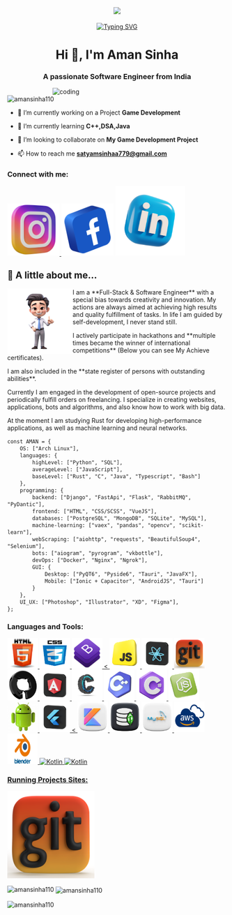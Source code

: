 <div align="center">
    <img src="https://github.com/Amansinha110/Amansinha110/blob/master/profile2.jpg">    
    <br/>
    <br/>
    <a href="https://git.io/typing-svg"><img src="https://readme-typing-svg.demolab.com?font=Itim&size=40&duration=2000&pause=3000&color=E0DFF1&center=true&repeat=false&width=700&height=60&lines=Greetings%2C+wonder!+I'm+AMANSINHA!" alt="Typing SVG" /></a>
</div>
<h1 align="center">Hi 👋, I'm Aman Sinha</h1>
<h3 align="center">A passionate Software Engineer from India</h3>

<img align="right" alt="coding" width="400" src="https://cdn.dribbble.com/users/2131993/screenshots/4948736/thoughtworks-gif_dribbble.gif">

<p align="left"> <img src="https://komarev.com/ghpvc/?username=amansinha110&label=Profile%20views&color=0e75b6&style=flat" alt="amansinha110" /> </p>

- 🔭 I’m currently working on a Project **Game Development**

- 🌱 I’m currently learning **C++,DSA,Java**

- 👯 I’m looking to collaborate on **My Game Development Project**

- 📫 How to reach me **satyamsinhaa779@gmail.com**
<div>
<h3 align="left">Connect with me:</h3>
<p align="left">
<a href="https://instagram.com/satyamsinha110" target="blank"><img src="https://github.com/Amansinha110/Amansinha110/blob/master/insta.webp" alt="satyamsinha110" height="120" width="120" /> </a>
<a href="https://www.facebook.com/share/15jucCQVnk/" target="blank"><img src="https://github.com/Amansinha110/Amansinha110/blob/master/fb.png" alt="satyamsinha110" height="120" width="120" /></a>
<a href="https://www.linkedin.com/in/aman-kumar-035720211" target="blank"><img src="https://github.com/Amansinha110/Amansinha110/blob/master/link.webp" height="160" width="160" /></a>
</p>
</div>

## 👻 A little about me...  

<div>
    <img src = "https://github.com/Amansinha110/Amansinha110/blob/master/portfoilo1.png" align="left" height="150" width="150">
    <p>I am a **Full-Stack & Software Engineer** with a special bias towards creativity and innovation. My actions are always aimed at achieving high results and quality fulfillment of tasks. In life I am guided by self-development, I never stand still.</p>
    <p>I actively participate in hackathons and **multiple times became the winner of international competitions** (Below you can see My Achieve certificates). </p>
    <p>I am also included in the **state register of persons with outstanding abilities**.</p>
    <p>Currently I am engaged in the development of open-source projects and periodically fulfill orders on freelancing. I specialize in creating websites, applications, bots and algorithms, and also know how to work with big data.</p>
    <p> At the moment I am studying Rust for developing high-performance applications, as well as machine learning and neural networks.</p>
</div>


```Code
const AMAN = {
    OS: ["Arch Linux"],
    languages: {
        highLevel: ["Python", "SQL"],
        averageLevel: ["JavaScript"],
        baseLevel: ["Rust", "C", "Java", "Typescript", "Bash"]
    },
    programming: {
        backend: ["Django", "FastApi", "Flask", "RabbitMQ", "PyDantic"],
        frontend: ["HTML", "CSS/SCSS", "VueJS"],
        databases: ["PostgreSQL", "MongoDB", "SQLite", "MySQL"],
        machine-learning: ["vaex", "pandas", "opencv", "scikit-learn"],
        webScraping: ["aiohttp", "requests", "BeautifulSoup4", "Selenium"],
        bots: ["aiogram", "pyrogram", "vkbottle"],
        devOps: ["Docker", "Nginx", "Ngrok"],
        GUI: {
            Desktop: ["PyQT6", "Pyside6", "Tauri", "JavaFX"],
            Mobile: ["Ionic + Capacitor", "AndroidJS", "Tauri"]
        }
    },
    UI_UX: ["Photoshop", "Illustrator", "XD", "Figma"],
};
```
<div>
<h3 >Languages and Tools:</h3> 
<p> <a href="https://www.w3.org/html/" target="_blank" rel="noreferrer"> <img src="https://github.com/Amansinha110/Amansinha110/blob/master/html.png" alt="html5" width="70" height="70"/> 
<a href="https://www.w3.org/html/" target="_blank" rel="noreferrer"> <img src="https://github.com/Amansinha110/Amansinha110/blob/master/css3.png" alt="css" width="70" height="70"/> 
<a href="https://www.w3.org/html/" target="_blank" rel="noreferrer"> <img src="https://github.com/Amansinha110/Amansinha110/blob/master/bootstrap.png" alt="boostrap" width="70" height="70"/> 
<<a href="https://www.w3.org/html/" target="_blank" rel="noreferrer"> <img src="https://github.com/Amansinha110/Amansinha110/blob/master/javascript.webp" alt="Java-Script" width="70" height="70"/>
<a href="https://www.w3.org/html/" target="_blank" rel="noreferrer"> <img src="https://github.com/Amansinha110/Amansinha110/blob/master/react.webp" alt="React" width="70" height="70"/>
<a href="https://www.w3.org/html/" target="_blank" rel="noreferrer"> <img src="https://github.com/Amansinha110/Amansinha110/blob/master/gitt.webp" alt="Git" width="70" height="70"/>
<a href="https://www.w3.org/html/" target="_blank" rel="noreferrer"> <img src="https://github.com/Amansinha110/Amansinha110/blob/master/github.webp" alt="GitHub" width="70" height="70"/> 
<a href="https://www.w3.org/html/" target="_blank" rel="noreferrer"> <img src="https://github.com/Amansinha110/Amansinha110/blob/master/angular.webp" alt="Angular" width="70" height="70"/>
<a href="https://www.w3.org/html/" target="_blank" rel="noreferrer"> <img src="https://github.com/Amansinha110/Amansinha110/blob/master/c.png" alt="C" width="70" height="70"/> 
<a href="https://www.w3.org/html/" target="_blank" rel="noreferrer"> <img src="https://github.com/Amansinha110/Amansinha110/blob/master/c%2B%2B.webp" alt="C++" width="70" height="70"/> 
<a href="https://www.w3.org/html/" target="_blank" rel="noreferrer"> <img src="https://github.com/Amansinha110/Amansinha110/blob/master/c%23.webp" alt="C#" width="70" height="70"/> 
<a href="https://www.w3.org/html/" target="_blank" rel="noreferrer"> <img src="https://github.com/Amansinha110/Amansinha110/blob/master/nodejs.webp" alt="Nodejs" width="70" height="70"/> 
<a href="https://www.w3.org/html/" target="_blank" rel="noreferrer"> <img src="https://github.com/Amansinha110/Amansinha110/blob/master/android.webp" alt="Android" width="70" height="70"/> 
<a href="https://www.w3.org/html/" target="_blank" rel="noreferrer"> <img src="https://github.com/Amansinha110/Amansinha110/blob/master/flutter.webp" alt="Flutter" width="70" height="70"/> 
<<a href="https://www.w3.org/html/" target="_blank" rel="noreferrer"> <img src="https://github.com/Amansinha110/Amansinha110/blob/master/kotlin.webp" alt="Kotlin" width="70" height="70"/> 
<a href="https://www.w3.org/html/" target="_blank" rel="noreferrer"> <img src="https://github.com/Amansinha110/Amansinha110/blob/master/mongo-db.png" alt="Mpngo-db" width="70" height="70"/> 
<a href="https://www.w3.org/html/" target="_blank" rel="noreferrer"> <img src="https://github.com/Amansinha110/Amansinha110/blob/master/mysql.webp" alt="MySql" width="70" height="70"/> 
<a href="https://www.w3.org/html/" target="_blank" rel="noreferrer"> <img src="https://github.com/Amansinha110/Amansinha110/blob/master/aws.png" alt="Aws" width="70" height="70"/> 
<a href="https://www.w3.org/html/" target="_blank" rel="noreferrer"> <img src="https://github.com/Amansinha110/Amansinha110/blob/master/Blender-Symbol.png" alt="Blender" width="70" height="70"/> 
<a href="https://www.w3.org/html/" target="_blank" rel="noreferrer"> <img src="" alt="Kotlin" width="70" height="70"/> 
<a href="https://www.w3.org/html/" target="_blank" rel="noreferrer"> <img src="" alt="Kotlin" width="70" height="70"/> </p>
</div>

<div></div>

<h3 align="left">Running Projects Sites:</h3> 
<div>
    <a href="https://amansinha110.github.io/Frontend-LIve-Projects-Website/"><img src ="https://github.com/Amansinha110/Amansinha110/blob/master/git.webp"height="200" width="200"></a>
    
</div>

<p><img align="left" src="https://github-readme-stats.vercel.app/api/top-langs?username=amansinha110&show_icons=true&locale=en&layout=compact" alt="amansinha110" /></p>

<p>&nbsp;<img align="center" src="https://github-readme-stats.vercel.app/api?username=amansinha110&show_icons=true&locale=en" alt="amansinha110" /></p>

<p><img align="center" src="https://github-readme-streak-stats.herokuapp.com/?user=amansinha110&" alt="amansinha110" /></p>


